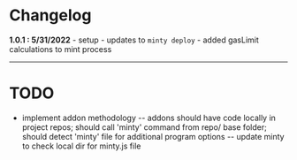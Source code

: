 # Changelog

**1.0.1 : 5/31/2022**
	- setup
	- updates to `minty deploy`
	- added gasLimit calculations to mint process

------------------------------------------------------------------------

# TODO

- implement addon methodology
-- addons should have code locally in project repos; should call 'minty' command from repo/ base folder; should detect 'minty' file for additional program options 
-- update minty to check local dir for minty.js file